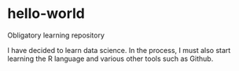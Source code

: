 # hello-world
Obligatory learning repository

I have decided to learn data science. In the process, I must also start learning the R language and various other tools such as Github.
